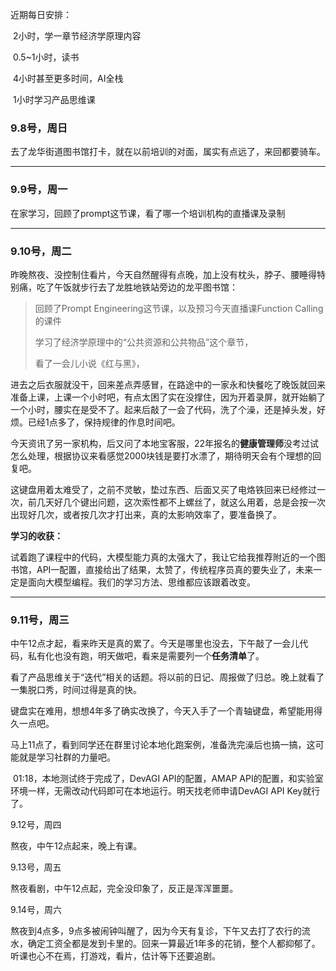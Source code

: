 近期每日安排：

​	2小时，学一章节经济学原理内容

​	0.5~1小时，读书

​	4小时甚至更多时间，AI全栈

​	1小时学习产品思维课





### 9.8号，周日

去了龙华街道图书馆打卡，就在以前培训的对面，属实有点远了，来回都要骑车。

---



### 9.9号，周一

在家学习，回顾了prompt这节课，看了哪一个培训机构的直播课及录制

---



### 9.10号，周二

昨晚熬夜、没控制住看片，今天自然醒得有点晚，加上没有枕头，脖子、腰睡得特别痛，吃了午饭就步行去了龙胜地铁站旁边的龙平图书馆：

>回顾了Prompt Engineering这节课，以及预习今天直播课Function Calling的课件
>
>学习了经济学原理中的“公共资源和公共物品”这个章节，
>
>看了一会儿小说《红与黑》，

进去之后衣服就没干，回来差点弄感冒，在路途中的一家永和快餐吃了晚饭就回来准备上课，上课一个小时吧，有点太困了实在没撑住，因为开着录屏，就开始躺了一个小时，腰实在是受不了。起来后敲了一会了代码，洗了个澡，还是掉头发，好烦。已经1点多了，保持规律的作息时间吧。

今天资讯了另一家机构，后又问了本地宝客服，22年报名的**健康管理师**没考过试怎么处理，根据协议来看感觉2000块钱是要打水漂了，期待明天会有个理想的回复吧。

这键盘用着太难受了，之前不灵敏，垫过东西、后面又买了电烙铁回来已经修过一次，前几天好几个键出问题，这次索性都不上螺丝了，就这么用着，总是会按一次出现好几次，或者按几次才打出来，真的太影响效率了，要准备换了。

**学习的收获：**

​	试着跑了课程中的代码，大模型能力真的太强大了，我让它给我推荐附近的一个图书馆，API一配置，直接给出了结果，太赞了，传统程序员真的要失业了，未来一定是面向大模型编程。我们的学习方法、思维都应该跟着改变。

---



### 9.11号，周三

​	中午12点才起，看来昨天是真的累了。今天是哪里也没去，下午敲了一会儿代码，私有化也没有跑，明天做吧，看来是需要列一个**任务清单**了。

​	看了产品思维关于“迭代”相关的话题。将以前的日记、周报做了归总。晚上就看了一集脱口秀，时间过得是真的快。

​	键盘实在难用，想想4年多了确实改换了，今天入手了一个青轴键盘，希望能用得久一点吧。

​	马上11点了，看到同学还在群里讨论本地化跑案例，准备洗完澡后也搞一搞，这可能就是学习社群的力量吧。

​	01:18，本地测试终于完成了，DevAGI API的配置，AMAP API的配置，和实验室环境一样，无需改动代码即可在本地运行。明天找老师申请DevAGI API Key就行了。



9.12号，周四

熬夜，中午12点起来，晚上有课。



9.13号，周五

熬夜看剧，中午12点起，完全没印象了，反正是浑浑噩噩。



9.14号，周六

熬夜到4点多，9点多被闹钟叫醒了，因为今天有复诊，下午又去打了农行的流水，确定工资全都是发到卡里的。回来一算最近1年多的花销，整个人都抑郁了。听课也心不在焉，打游戏，看片，估计等下还要追剧。
